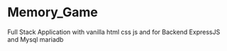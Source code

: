 # Memory_Game
Full Stack Application with vanilla html css js and for Backend ExpressJS and Mysql mariadb 
